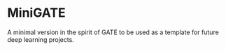# MiniGATE

A minimal version in the spirit of GATE to be used as a template for future deep learning projects.